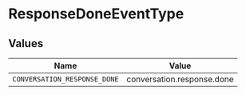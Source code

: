 # ResponseDoneEventType


## Values

| Name                         | Value                        |
| ---------------------------- | ---------------------------- |
| `CONVERSATION_RESPONSE_DONE` | conversation.response.done   |